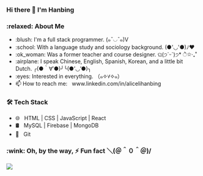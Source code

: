 ### Hi there 👋 I'm Hanbing

<h3> :relaxed: About Me </h3>
<ul>
<li> :blush: I'm a full stack programmer. (๑¯◡¯๑)V</li>
<li>  :school: With a language study and sociology background. (●'◡'●)ﾉ♥
<li> :ok_woman: Was a former teacher and course designer. ଘ(੭ˊᵕˋ)੭* ੈ✩‧₊˚
<li>   :airplane: I speak Chinese, English, Spanish, Korean, and a little bit Dutch. ╭(●｀∀′●)╯╰(●’◡’●)╮
<li> :eyes: Interested in everything. （๑✧∀✧๑）
<li>  📫 How to reach me: &nbsp;  www.linkedin.com/in/alicelihanbing 
</ul>


<h3>🛠 Tech Stack</h3>

- 🌐 &nbsp;  HTML | CSS | JavaScript | React 
- 🛢 &nbsp; MySQL | Firebase | MongoDB
- 🔧 &nbsp;  Git


<h3>:wink: Oh, by the way,  ⚡ Fun fact ＼(＠＾０＾＠)/ </h3>

<img align="center" src="https://tva1.sinaimg.cn/large/0081Kckwgy1gkn4neau4ij318w0u0gya.jpg" />

